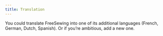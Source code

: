 ```yaml
---
title: Translation
---
```


You could translate FreeSewing into one of its additional languages
(French, German, Dutch, Spanish). Or if you’re ambitious, add a new one.
